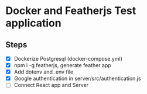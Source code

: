 # Docker and Featherjs Test application

## Steps
* [x] Dockerize Postgresql (docker-compose.yml)
* [x] npm i -g featherjs, generate feather app
* [x] Add dotenv and .env file
* [x] Google authentication in server/src/authentication.js
* [ ] Connect React app and Server